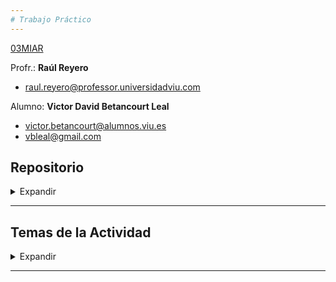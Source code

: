 ```yaml
---
# Trabajo Práctico
---
```


[03MIAR](https://github.com/vbleal/03MIAR)


Profr.: **Raúl Reyero**

*  [raul.reyero@professor.universidadviu.com](raul.reyero@professor.universidadviu.com)


Alumno: **Victor David Betancourt Leal**

*  [victor.betancourt@alumnos.viu.es](victor.betancourt@alumnos.viu.es)
*  [vbleal@gmail.com](vbleal@gmail.com)


## Repositorio

<details>
    <summary> Expandir </summary>

*  📒 Notebook Colab: []()

*  🚀 Repositorio GitHub: [https://github.com/vbleal/03MIAR/tree/main/TP](https://github.com/vbleal/03MIAR/tree/main/TP)


![]()

</details>

----------------


## Temas de la Actividad

<details>
    <summary> Expandir </summary>

- Desarrollar, modelar y analizar algoritmos según diferentes técnicas para resolver el problema planteado en la asignatura.



</details>

----------------











